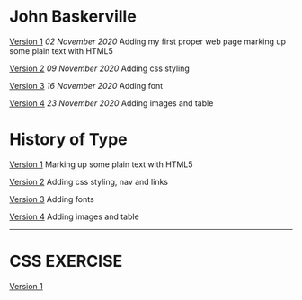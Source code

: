 John Baskerville
================
[Version 1](https://caragreene.github.io/john-baskerville/john_baskerville.html)
*02 November 2020*
Adding my first proper web page marking up some plain text with HTML5

[Version 2](https://caragreene.github.io/john-baskerville/john_baskerville-version2.html)
*09 November 2020*
Adding css styling

[Version 3](https://caragreene.githib.io/john-baskerville/john_baskerville_version_three.html)
*16 November 2020*
Adding font

[Version 4](https://caragreene.githib.io/john-baskerville/john_baskerville_version_4.html)
*23 November 2020*
Adding images and table


History of Type
===============
[Version 1](https://caragreene.github.io/john-baskerville/john_baskerville/history-one.html)
Marking up some plain text with HTML5

[Version 2](https://caragreene.github.io/john-baskerville/john_baskerville/history-two.html)
Adding css styling, nav and links

[Version 3](https://caragreene.github.io/john-baskerville/john_baskerville/history-three.html)
Adding fonts

[Version 4](ttps://caragreene.github.io/john-baskerville/john_baskerville/history-four.html)
Adding images and table

-----------
CSS EXERCISE
=============
[Version 1](https://caragreene.github.io/john-baskerville/version1-font.html)
